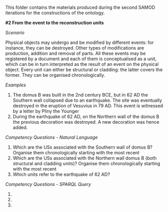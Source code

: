 This folder contains the materials produced during the second SAMOD iterations for the constructions of the ontology.

**#2 From the event to the reconstruction units**

*Scenario*

Physical objects may undergo and be modified by different events: for instance, they can be destroyed. Other types of modifications are production, addition and removal of parts. All these events may be registered by a document and each of them is conceptualised as a unit, which can be in turn interpreted as the result of an event on the physical object. Every unit can either be structural or cladding: the latter covers the former. They can be organised chronologically.

*Examples*

1. The domus B was built in the 2nd century BCE, but in 62 AD the Southern wall collapsed due to an earthquake. The site was eventually destroyed in the eruption of Vesuvius in 79 AD. This event is witnessed by a letter by Pliny the Younger
2. During the earthquake of 62 AD, on the Northern wall of the domus B the previous decoration was destroyed. A new decoration was hence added.


*Competency Questions - Natural Language*

1. Which are the USs associated with the Southern wall of domus B? Organise them chronologically starting with the most recent
2. Which are the USs associated with the Northern wall domus B (both structural and cladding units)? Organise them chronologically starting with the most recent
3. Which units refer to the earthquake of 62 AD?

*Competency Questions - SPARQL Query*

1.
2.
3.

